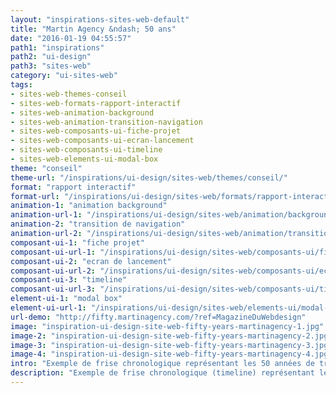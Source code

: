 ```yaml
---
layout: "inspirations-sites-web-default"
title: "Martin Agency &ndash; 50 ans"
date: "2016-01-19 04:55:57"
path1: "inspirations"
path2: "ui-design"
path3: "sites-web"
category: "ui-sites-web"
tags:
- sites-web-themes-conseil
- sites-web-formats-rapport-interactif
- sites-web-animation-background
- sites-web-animation-transition-navigation
- sites-web-composants-ui-fiche-projet
- sites-web-composants-ui-ecran-lancement
- sites-web-composants-ui-timeline
- sites-web-elements-ui-modal-box
theme: "conseil"
theme-url: "/inspirations/ui-design/sites-web/themes/conseil/"
format: "rapport interactif"
format-url: "/inspirations/ui-design/sites-web/formats/rapport-interactif/"
animation-1: "animation background"
animation-url-1: "/inspirations/ui-design/sites-web/animation/background/"
animation-2: "transition de navigation"
animation-url-2: "/inspirations/ui-design/sites-web/animation/transition-navigation/"
composant-ui-1: "fiche projet"
composant-ui-url-1: "/inspirations/ui-design/sites-web/composants-ui/fiche-projet/"
composant-ui-2: "ecran de lancement"
composant-ui-url-2: "/inspirations/ui-design/sites-web/composants-ui/ecran-lancement/"
composant-ui-3: "timeline"
composant-ui-url-3: "/inspirations/ui-design/sites-web/composants-ui/timeline/"
element-ui-1: "modal box"
element-ui-url-1: "/inspirations/ui-design/sites-web/elements-ui/modal-box/"
url-demo: "http://fifty.martinagency.com/?ref=MagazineDuWebdesign"
image: "inspiration-ui-design-site-web-fifty-years-martinagency-1.jpg"
image-2: "inspiration-ui-design-site-web-fifty-years-martinagency-2.jpg"
image-3: "inspiration-ui-design-site-web-fifty-years-martinagency-3.jpg"
image-4: "inspiration-ui-design-site-web-fifty-years-martinagency-4.jpg"
intro: "Exemple de frise chronologique représentant les 50 années de travail de l'agence Martin."
description: "Exemple de frise chronologique (timeline) représentant les 50 années de travail de l'agence Martin."
---
```

